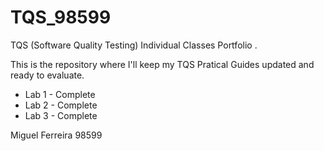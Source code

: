 # TQS_98599
TQS (Software Quality Testing) Individual Classes Portfolio .

This is the repository where I'll keep my TQS Pratical Guides updated and ready to evaluate.

- Lab 1 - Complete
- Lab 2 - Complete
- Lab 3 - Complete

Miguel Ferreira 98599


